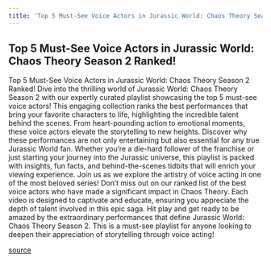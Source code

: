 ```yaml
---
title: 'Top 5 Must-See Voice Actors in Jurassic World: Chaos Theory Season 2 Ranked!'
---
```


## Top 5 Must-See Voice Actors in Jurassic World: Chaos Theory Season 2 Ranked!

Top 5 Must-See Voice Actors in Jurassic World: Chaos Theory Season 2 Ranked!
Dive into the thrilling world of Jurassic World: Chaos Theory Season 2 with our expertly curated playlist showcasing the top 5 must-see voice actors! This engaging collection ranks the best performances that bring your favorite characters to life, highlighting the incredible talent behind the scenes. 
From heart-pounding action to emotional moments, these voice actors elevate the storytelling to new heights. Discover why these performances are not only entertaining but also essential for any true Jurassic World fan. 
Whether you’re a die-hard follower of the franchise or just starting your journey into the Jurassic universe, this playlist is packed with insights, fun facts, and behind-the-scenes tidbits that will enrich your viewing experience. 
Join us as we explore the artistry of voice acting in one of the most beloved series! Don’t miss out on our ranked list of the best voice actors who have made a significant impact in Chaos Theory. Each video is designed to captivate and educate, ensuring you appreciate the depth of talent involved in this epic saga.
Hit play and get ready to be amazed by the extraordinary performances that define Jurassic World: Chaos Theory Season 2. This is a must-see playlist for anyone looking to deepen their appreciation of storytelling through voice acting!

[source](https://www.youtube.com/playlist?list=PLRzD5R_wu8BYn7UtBgAUhomExLepaP8Of)